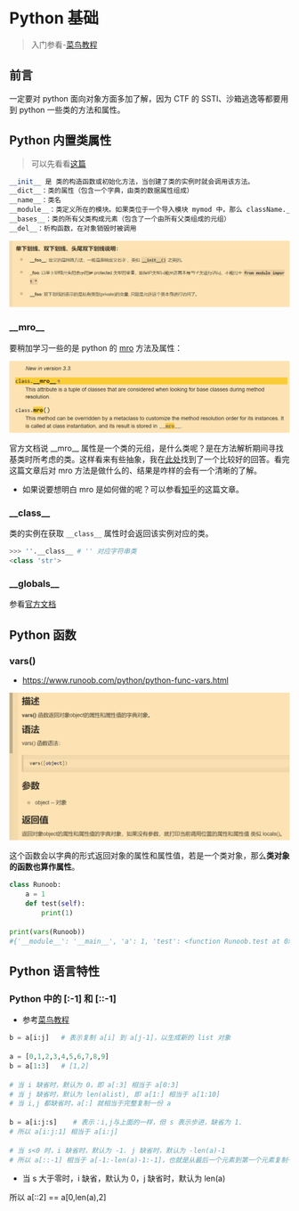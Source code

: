 # Python 基础

> 入门参看-[菜鸟教程](https://www.runoob.com/python/python-tutorial.html)



## 前言

一定要对 python 面向对象方面多加了解，因为 CTF 的 SSTI、沙箱逃逸等都要用到 python 一些类的方法和属性。



## Python 内置类属性

> 可以先看看[这篇](https://segmentfault.com/a/1190000042311727)



```python
__init__ 是 类的构造函数或初始化方法，当创建了类的实例时就会调用该方法。
__dict__：类的属性（包含一个字典，由类的数据属性组成）
__name__：类名
__module__：类定义所在的模块。如果类位于一个导入模块 mymod 中，那么 className.__module__ 等于 mymod
__bases__：类的所有父类构成元素（包含了一个由所有父类组成的元组）
__del__：析构函数，在对象销毁时被调用
```

![image-20230505115422656](picture/image-20230505115422656.png)

### \_\_mro\_\_

要稍加学习一些的是 python 的 [mro](https://docs.python.org/3/library/stdtypes.html?highlight=mro#class.__mro__) 方法及属性：

![image-20230505115455522](picture/image-20230505115455522.png)

官方文档说 \_\_mro\_\_ 属性是一个类的元组，是什么类呢？是在方法解析期间寻找基类时所考虑的类。这样看来有些抽象，我在[此处](https://cloud.tencent.com/developer/article/1741952)找到了一个比较好的回答。看完这篇文章后对 mro 方法是做什么的、结果是咋样的会有一个清晰的了解。

- 如果说要想明白 mro 是如何做的呢？可以参看[知乎](https://www.zhihu.com/tardis/zm/art/416584599?source_id=1003)的这篇文章。

### \_\_class\_\_

类的实例在获取 `__class__` 属性时会返回该实例对应的类。

```python
>>> ''.__class__ # '' 对应字符串类
<class 'str'>
```

### \_\_globals\_\_

参看[官方文档](https://docs.python.org/3/reference/datamodel.html?highlight=__globals__)

## Python 函数

### vars()

- https://www.runoob.com/python/python-func-vars.html

![image-20230508162827640](picture/image-20230508162827640.png)

这个函数会以字典的形式返回对象的属性和属性值，若是一个类对象，那么**类对象的函数也算作属性**。

```python
class Runoob:
    a = 1
    def test(self):
        print(1)

print(vars(Runoob))
#{'__module__': '__main__', 'a': 1, 'test': <function Runoob.test at 0x000001DF676D68C0>, '__dict__': <attribute '__dict__' of 'Runoob' objects>, '__weakref__': <attribute '__weakref__' of 'Runoob' objects>, '__doc__': None}
```



## Python 语言特性

### Python 中的 [:-1] 和 [::-1]

- 参考[菜鸟教程](https://www.runoob.com/note/51257)

```python
b = a[i:j]   # 表示复制 a[i] 到 a[j-1]，以生成新的 list 对象

a = [0,1,2,3,4,5,6,7,8,9]
b = a[1:3]   # [1,2]

# 当 i 缺省时，默认为 0，即 a[:3] 相当于 a[0:3]
# 当 j 缺省时，默认为 len(alist), 即 a[1:] 相当于 a[1:10]
# 当 i,j 都缺省时，a[:] 就相当于完整复制一份 a

b = a[i:j:s]    # 表示：i,j与上面的一样，但 s 表示步进，缺省为 1.
# 所以 a[i:j:1] 相当于 a[i:j]

# 当 s<0 时，i 缺省时，默认为 -1. j 缺省时，默认为 -len(a)-1
# 所以 a[::-1] 相当于 a[-1:-len(a)-1:-1]，也就是从最后一个元素到第一个元素复制一遍，即倒序。

```

- 当 s 大于零时，i 缺省，默认为 0，j 缺省时，默认为 len(a)

所以 a[::2] == a[0,len(a),2]







